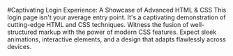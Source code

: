 #Captivating Login Experience: A Showcase of Advanced HTML & CSS
This login page isn't your average entry point. It's a captivating demonstration of cutting-edge HTML and CSS techniques. Witness the fusion of well-structured markup with the power of modern CSS features. Expect sleek animations, interactive elements, and a design that adapts flawlessly across devices.

